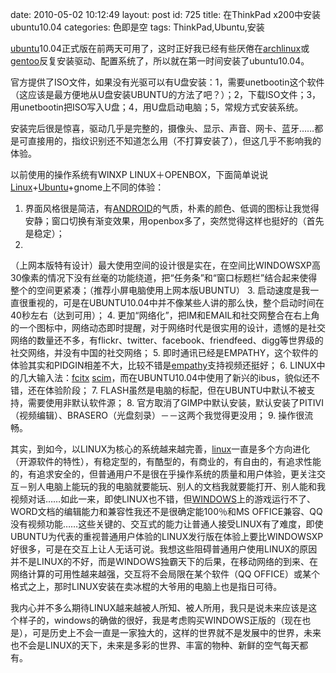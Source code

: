 date: 2010-05-02 10:12:49
layout: post
id: 725
title: 在ThinkPad x200中安装ubuntu10.04
categories: 色即是空
tags: ThinkPad,Ubuntu,安装

[ubuntu](http://www.ubuntu.com)10.04正式版在前两天可用了，这时正好我已经有些厌倦在[archlinux](http://blog.kurrunk.com/archives/tag/archlinux)或[gentoo](http://blog.kurrunk.com/archives/tag/gentoo)反复安装驱动、配置系统了，所以就在第一时间安装了ubuntu10.04。


官方提供了ISO文件，如果没有光驱可以有U盘安装：1，需要unetbootin这个软件（这应该是最方便地从U盘安装UBUNTU的方法了吧？）；2，下载ISO文件；3，用unetbootin把ISO写入U盘；4，用U盘启动电脑；5，常规方式安装系统。


安装完后很是惊喜，驱动几乎是完整的，摄像头、显示、声音、网卡、蓝牙……都是可直接用的，指纹识别还不知道怎么用（不打算安装了），但这几乎不影响我的体验。


以前使用的操作系统有WINXP LINUX＋OPENBOX，下面简单说说[Linux](http://blog.kurrunk.com/archives/tag/linux)+[Ubuntu](http://blog.kurrunk.com/archives/tag/ubuntu)+gnome上不同的体验：






  1. 界面风格很是简洁，有[ANDROID](http://blog.kurrunk.com/archives/tag/android)的气质，朴素的颜色、低调的图标让我觉得安静；窗口切换有渐变效果，用openbox多了，突然觉得这样也挺好的（首先是稳定）；
  2. 
（上网本版特有设计）最大使用空间的设计很是实在，在空间比WINDOWSXP高30像素的情况下没有丝毫的功能绕道，把“任务条”和“窗口标题栏”结合起来使得整个的空间更紧凑；（推荐小屏电脑使用上网本版UBUNTU）
  3. 
启动速度是我一直很重视的，可是在UBUNTU10.04中并不像某些人讲的那么快，整个启动时间在40秒左右（达到可用）；
  4. 
更加“网络化”，把IM和EMAIL和社交网整合在右上角的一个图标中，网络动态即时提醒，对于网络时代是很实用的设计，遗憾的是社交网络的数量还不多，有flickr、twitter、facebook、friendfeed、digg等世界级的社交网络，并没有中国的社交网络；
  5. 
即时通讯已经是EMPATHY，这个软件的体验其实和PIDGIN相差不大，比较不错是[empathy](http://blog.kurrunk.com/archives/tag/empathy)支持视频还挺好；
  6. 
LINUX中的几大输入法：[fcitx](http://blog.kurrunk.com/archives/tag/fcitx) [scim](http://blog.kurrunk.com/archives/tag/scim)，而在UBUNTU10.04中使用了新兴的ibus，貌似还不错，还在体验阶段；
  7. 
FLASH虽然是电脑的标配，但在UBUNTU中默认不被支持，需要使用非默认软件源；
  8. 
官方取消了GIMP中默认安装，默认安装了PITIVI（视频编辑）、BRASERO（光盘刻录）－－这两个我觉得更没用；
  9. 
操作很流畅。



其实，到如今，以LINUX为核心的系统越来越完善，[linux](http://blog.kurrunk.com/archives/tag/linux)一直是多个方向进化（开源软件的特性），有稳定型的，有酷型的，有商业的，有自由的，有追求性能的，有追求安全的，但普通用户不是很在乎操作系统的质量和用户体验，更关注交互－别人电脑上能玩的我的电脑就要能玩、别人的文档我就要能打开、别人能和我视频对话……如此一来，即使LINUX也不错，但[WINDOWS](http://blog.kurrunk.com/archives/tag/windows)上的游戏运行不了、WORD文档的编辑能力和兼容性我还不是很确定能100％和MS OFFICE兼容、QQ没有视频功能……这些关键的、交互式的能力让普通人接受LINUX有了难度，即使UBUNTU为代表的重视普通用户体验的LINUX发行版在体验上要比WINDOWSXP好很多，可是在交互上让人无话可说。我想这些阻碍普通用户使用LINUX的原因并不是LINUX的不好，而是WINDOWS独霸天下的后果，在移动网络的到来、在网络计算的可用性越来越强，交互将不会局限在某个软件（QQ OFFICE）或某个格式之上，那时LINUX安装在卖冰棍的大爷用的电脑上也是指日可待。


我内心并不多么期待LINUX越来越被人所知、被人所用，我只是说未来应该是这个样子的，windows的确做的很好，我是考虑购买WINDOWS正版的（现在也是），可是历史上不会一直是一家独大的，这样的世界就不是发展中的世界，未来也不会是LINUX的天下，未来是多彩的世界、丰富的物种、新鲜的空气每天都有。
